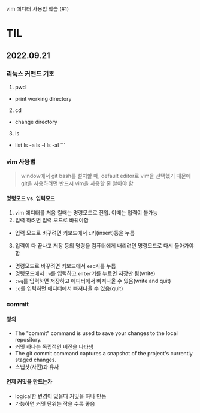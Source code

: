 vim 에디터 사용법 학습 (#1)

# TIL

## 2022.09.21

### 리눅스 커맨드 기초

1. pwd
 - print working directory

2. cd
 - change directory

3. ls
 - list
        ls -a
        ls -l
        ls -al
        ```

### vim 사용법
> window에서 git bash를 설치할 때, default editor로 vim을 선택했기 때문에 git을 사용하려면 반드시 vim을 사용할 줄 알아야 함

#### 명령모드 vs. 입력모드

1. vim 에디터를 처음 킬때는 명령모드로 진입. 이때는 입력이 불가능
2. 입력 하려면 입력 모드로 바꿔야함
  - 입력 모드로 바꾸려면 키보드에서 `i`키(insert)등을 누름
3. 입력이 다 끝나고 저장 등의 명령을 컴퓨터에게 내리려면 명령모드로 다시 돌아가야 함
  - 명령모드로 바꾸려면 키보드에서 `esc`키를 누름
  - 명령모드에서 `:w`를 입력하고 `enter`키를 누르면 저장만 됨(write)
  - `:wq`를 입력하면 저장하고 에디터에서 빠져나올 수 있음(write and quit)
  - `:q`를 입력하면 에디터에서 빠져나올 수 있음(quit)


### commit
#### 정의
  - The "commit" command is used to save your changes to the local repository.
  - 커밋 하나는 독립적인 버전을 나타냄
  - The git commit command captures a snapshot of the project's currently staged changes.
  - 스냅샷(사진)과 유사

#### 언제 커밋을 만드는가
  - logical한 변경이 있을때 커밋을 하나 만듬
  - 가능하면 커밋 단위는 작을 수록 좋음

